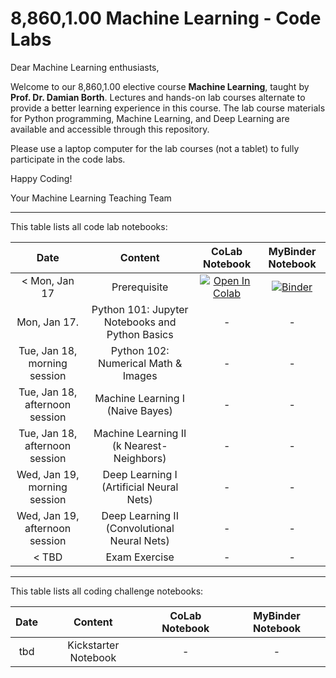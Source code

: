 # 8,860,1.00 Machine Learning - Code Labs

<!-- ![Course Banner](banner.png) -->

Dear Machine Learning enthusiasts,

Welcome to our 8,860,1.00 elective course **Machine Learning**, taught by **Prof. Dr. Damian Borth**. Lectures and hands-on lab courses alternate to provide a better learning experience in this course. The lab course materials for Python programming, Machine Learning, and Deep Learning are available and accessible through this repository.

Please use a laptop computer for the lab courses (not a tablet) to fully participate in the code labs.

Happy Coding!

Your Machine Learning Teaching Team

---

This table lists all code lab notebooks:


| Date                      |  Content                           |  CoLab Notebook                       | MyBinder Notebook | 
|:-----------------------:|:---------------------------------:|:-------------------------------:|:-------:|
|  < Mon, Jan 17                   | Prerequisite | [![Open In Colab](https://colab.research.google.com/assets/colab-badge.svg)](https://colab.research.google.com/github/HSG-AIML-Teaching/IEMBA2022-Lab/blob/main/lab_00/Test.ipynb) | [![Binder](https://mybinder.org/badge_logo.svg)](https://mybinder.org/v2/gh/HSG-AIML-Teaching/IEMBA2022-Lab/main?filepath=lab_00%2FTest.ipynb)|
| Mon, Jan 17.                     |  Python 101: Jupyter Notebooks and Python Basics  | - | - |
| Tue, Jan 18, morning session     |  Python 102: Numerical Math & Images              | - | - |
| Tue, Jan 18, afternoon session   |  Machine Learning I<br/>(Naive Bayes)             | - | - |
| Tue, Jan 18, afternoon session   |  Machine Learning II<br/>(k Nearest-Neighbors)    | - | - |
| Wed, Jan 19, morning session     |  Deep Learning I<br/>(Artificial Neural Nets)     | - | - |
| Wed, Jan 19, afternoon session   |  Deep Learning II<br/>(Convolutional Neural Nets) | - | - |
| < TBD                            |  Exam Exercise | - | - |

---

This table lists all coding challenge notebooks:


| Date                      |  Content                          |  CoLab Notebook                       | MyBinder Notebook | 
|:-----------------------:|:---------------------------------:|:-------------------------------:|:-------:|
|  tbd | Kickstarter Notebook | - | - |
